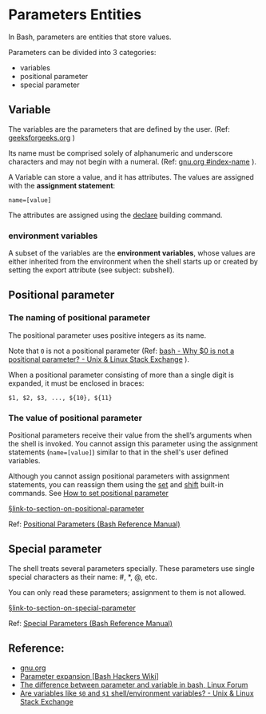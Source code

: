# Parameters Entities



In Bash, parameters are entities that store values.

Parameters can be divided into 3 categories:

- variables
- positional parameter
- special parameter





## Variable 

The variables are the parameters that are defined by the user.  (Ref: [geeksforgeeks.org](https://www.geeksforgeeks.org/shell-script-to-demonstrate-special-parameters-with-example/) )

Its name must be comprised solely of alphanumeric and underscore characters and may not begin with a numeral.  (Ref:  [gnu.org #index-name](https://www.gnu.org/software/bash/manual/html_node/Definitions.html#index-name) ).

A Variable can store a value, and it has attributes. The values are assigned with the **assignment statement**:

```
name=[value]
```
The attributes are assigned using the [declare](https://www.gnu.org/software/bash/manual/html_node/Bash-Builtins.html#index-declare)  building command.


### environment variables

A subset of the variables are the **environment variables**, whose values are either inherited from the environment when the shell starts up or created by setting the export attribute (see subject: subshell).


## Positional parameter

### The naming of positional parameter
The positional parameter uses positive integers as its name. 

Note that `0` is not a positional parameter (Ref: [bash - Why $0 is not a positional parameter? - Unix & Linux Stack Exchange](https://unix.stackexchange.com/questions/412707/why-0-is-not-a-positional-parameter) ).

When a positional parameter consisting of more than a single digit is expanded, it must be enclosed in braces:
```
$1, $2, $3, ..., ${10}, ${11}
```

### The value of positional parameter

Positional parameters receive their value from the shell’s arguments when the shell is invoked. You cannot assign this parameter using the assignment statements (`name=[value]`) similar to that in the shell's user defined variables. 

Although you cannot assign positional parameters with assignment statements, you can reassign them using the [set](https://www.gnu.org/software/bash/manual/bash.html#index-set) and [shift](https://www.gnu.org/software/bash/manual/bash.html#index-shift) built-in commands. See [How to set positional parameter](./positional-parameter/ipynb--how-to-set-positional-parameter/index.ipynb)


[§link-to-section-on-positional-parameter](./positional-parameter/README.md)

Ref:  [Positional Parameters (Bash Reference Manual)](https://www.gnu.org/software/bash/manual/html_node/Positional-Parameters.html) 


## Special parameter

The shell treats several parameters specially. These parameters use single special characters as their name: #, *, @, etc.

You can only read these parameters; assignment to them is not allowed.

[§link-to-section-on-special-parameter](./special-parameters/README.md)

Ref: [Special Parameters (Bash Reference Manual)](https://www.gnu.org/software/bash/manual/html_node/Special-Parameters.html) 




## Reference:

-  [gnu.org](https://www.gnu.org/software/bash/manual/bash.html#Shell-Parameters)
-  [Parameter expansion [Bash Hackers Wiki]](https://web.archive.org/web/20230408142504/https://wiki.bash-hackers.org/syntax/pe) 
- [The difference between parameter and variable in bash, Linux Forum](https://forum.linuxconfig.org/t/the-difference-between-parameter-and-variable-in-bash/1009)
-  [Are variables like `$0` and `$1` shell/environment variables? - Unix & Linux Stack Exchange](https://unix.stackexchange.com/questions/400467/are-variables-like-0-and-1-shell-environment-variables#:~:text=In%20short%2C%20the%20main%20distinction,the%20command%20and%20they%20change.) 